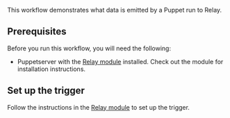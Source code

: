 This workflow demonstrates what data is emitted by a Puppet run to Relay. 

## Prerequisites
Before you run this workflow, you will need the following:
- Puppetserver with the [Relay module](https://forge.puppet.com/puppetlabs/relay) installed. Check out the module for installation instructions.

## Set up the trigger
Follow the instructions in the [Relay module](https://forge.puppet.com/puppetlabs/relay) to set up the trigger. 